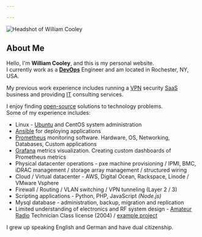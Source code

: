 ```yaml
---

---
```

![Headshot of William Cooley](/images/William_headshot-square.jpg)

## About Me
Hello, I'm **William Cooley**, and this is my personal website.  
I currently work as a **[DevOps](https://www.redhat.com/en/topics/devops)** Engineer and am located in Rochester, NY, USA.

My previous work experience includes running a [VPN](https://en.wikipedia.org/wiki/Virtual_private_network) security [SaaS](https://en.wikipedia.org/wiki/Software_as_a_service) business and providing [IT](https://en.wikipedia.org/wiki/Information_technology) consulting services.

I enjoy finding [open-source](https://en.wikipedia.org/wiki/Open-source_model) solutions to technology problems.  
Some of my experience includes:

- Linux - [Ubuntu](https://www.ubuntu.com/) and CentOS system administration
- [Ansible](https://en.wikipedia.org/wiki/Ansible_(software)) for deploying applications
- [Prometheus](https://prometheus.io/) monitoring software. Hardware, OS, Networking, Databases, Custom applications
- [Grafana](https://grafana.com/) metrics visualization. Creating custom dashboards of Prometheus metrics
- Physical datacenter operations - pxe machine provisioning / IPMI, BMC, iDRAC management / storage array management / structured wiring
- Cloud / Virtual datacenter - AWS, Digital Ocean, Rackspace, Linode / VMware Vsphere
- Firewall / Routing / VLAN switching / VPN tunneling (Layer 2 / 3)
- Scripting applications - Python, PHP, JavaScript *(Node.js)*
- Mysql database - administration, backup, migration and replication
- Limited understanding of electronics and RF system design - [Amateur Radio](https://en.wikipedia.org/wiki/Amateur_radio) Technician Class license (2004) / [example project](/blog/2014/06/webrtc-controlled-telepresence-robot-project/)

I grew up speaking English and German and have dual citizenship.